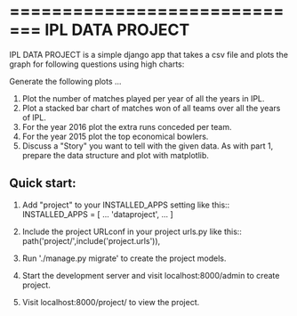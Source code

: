 =============================
	IPL DATA PROJECT
=============================

IPL DATA PROJECT is a simple django app that takes a csv file and plots the graph for following questions using high charts:

Generate the following plots ...

1. Plot the number of matches played per year of all the years in IPL.
2. Plot a stacked bar chart of matches won of all teams over all the years of IPL.
3. For the year 2016 plot the extra runs conceded per team.
4. For the year 2015 plot the top economical bowlers.
5. Discuss a "Story" you want to tell with the given data. As with part 1, prepare the data structure and plot with matplotlib.



Quick start:
--------------

1. Add "project" to your INSTALLED_APPS setting like this::
	INSTALLED_APPS = [
		...
		'dataproject',
		...
		]

2. Include the project URLconf in your project urls.py like this::
	path('project/',include('project.urls')),

3. Run './manage.py migrate' to create the project models.

4. Start the development server and visit localhost:8000/admin to create project.
5. Visit localhost:8000/project/ to view the project.
